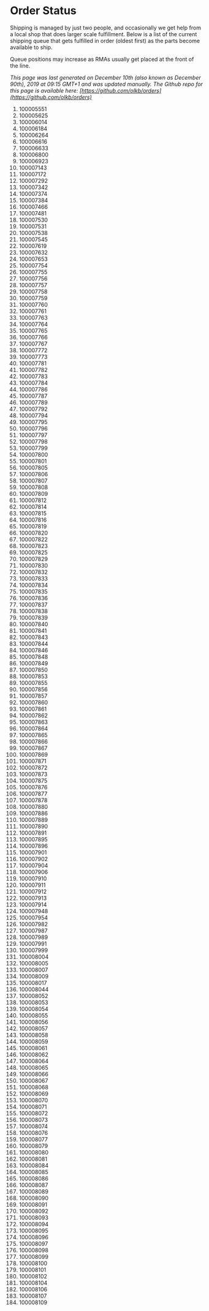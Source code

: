 # Order Status

Shipping is managed by just two people, and occasionally we get help from a local shop that does larger scale fulfillment. Below is a list of the current shipping queue that gets fulfilled in order (oldest first) as the parts become available to ship.

Queue positions may increase as RMAs usually get placed at the front of the line.

*This page was last generated on December 10th (also known as December 90th), 2019 at 09:15 GMT+1 and was updated manually. The Github repo for this page is available here: [https://github.com/olkb/orders](https://github.com/olkb/orders)*

  1. 100005551
  2. 100005625
  3. 100006014
  4. 100006184
  5. 100006264
  6. 100006616
  7. 100006633
  8. 100006800
  9. 100006923
 10. 100007143
 11. 100007172
 12. 100007292
 13. 100007342
 14. 100007374
 15. 100007384
 16. 100007466
 17. 100007481
 18. 100007530
 19. 100007531
 20. 100007538
 21. 100007545
 22. 100007619
 23. 100007632
 24. 100007653
 25. 100007754
 26. 100007755
 27. 100007756
 28. 100007757
 29. 100007758
 30. 100007759
 31. 100007760
 32. 100007761
 33. 100007763
 34. 100007764
 35. 100007765
 36. 100007766
 37. 100007767
 38. 100007772
 39. 100007773
 40. 100007781
 41. 100007782
 42. 100007783
 43. 100007784
 44. 100007786
 45. 100007787
 46. 100007789
 47. 100007792
 48. 100007794
 49. 100007795
 50. 100007796
 51. 100007797
 52. 100007798
 53. 100007799
 54. 100007800
 55. 100007801
 56. 100007805
 57. 100007806
 58. 100007807
 59. 100007808
 60. 100007809
 61. 100007812
 62. 100007814
 63. 100007815
 64. 100007816
 65. 100007819
 66. 100007820
 67. 100007822
 68. 100007823
 69. 100007825
 70. 100007829
 71. 100007830
 72. 100007832
 73. 100007833
 74. 100007834
 75. 100007835
 76. 100007836
 77. 100007837
 78. 100007838
 79. 100007839
 80. 100007840
 81. 100007841
 82. 100007843
 83. 100007844
 84. 100007846
 85. 100007848
 86. 100007849
 87. 100007850
 88. 100007853
 89. 100007855
 90. 100007856
 91. 100007857
 92. 100007860
 93. 100007861
 94. 100007862
 95. 100007863
 96. 100007864
 97. 100007865
 98. 100007866
 99. 100007867
100. 100007869
101. 100007871
102. 100007872
103. 100007873
104. 100007875
105. 100007876
106. 100007877
107. 100007878
108. 100007880
109. 100007886
110. 100007889
111. 100007890
112. 100007891
113. 100007895
114. 100007896
115. 100007901
116. 100007902
117. 100007904
118. 100007906
119. 100007910
120. 100007911
121. 100007912
122. 100007913
123. 100007914
124. 100007948
125. 100007954
126. 100007982
127. 100007987
128. 100007989
129. 100007991
130. 100007999
131. 100008004
132. 100008005
133. 100008007
134. 100008009
135. 100008017
136. 100008044
137. 100008052
138. 100008053
139. 100008054
140. 100008055
141. 100008056
142. 100008057
143. 100008058
144. 100008059
145. 100008061
146. 100008062
147. 100008064
148. 100008065
149. 100008066
150. 100008067
151. 100008068
152. 100008069
153. 100008070
154. 100008071
155. 100008072
156. 100008073
157. 100008074
158. 100008076
159. 100008077
160. 100008079
161. 100008080
162. 100008081
163. 100008084
164. 100008085
165. 100008086
166. 100008087
167. 100008089
168. 100008090
169. 100008091
170. 100008092
171. 100008093
172. 100008094
173. 100008095
174. 100008096
175. 100008097
176. 100008098
177. 100008099
178. 100008100
179. 100008101
180. 100008102
181. 100008104
182. 100008106
183. 100008107
184. 100008109